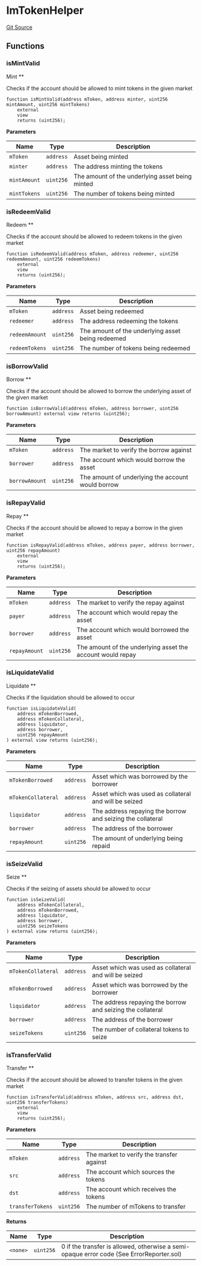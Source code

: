 # ImTokenHelper
[Git Source](https://github.com/malda-protocol/malda-lending/blob/00d040411754d9ec62fde1c26b93be292ca3e328/src\interfaces\ImTokenHelper.sol)


## Functions
### isMintValid

Mint **

Checks if the account should be allowed to mint tokens in the given market


```solidity
function isMintValid(address mToken, address minter, uint256 mintAmount, uint256 mintTokens)
    external
    view
    returns (uint256);
```
**Parameters**

|Name|Type|Description|
|----|----|-----------|
|`mToken`|`address`|Asset being minted|
|`minter`|`address`|The address minting the tokens|
|`mintAmount`|`uint256`|The amount of the underlying asset being minted|
|`mintTokens`|`uint256`|The number of tokens being minted|


### isRedeemValid

Redeem **

Checks if the account should be allowed to redeem tokens in the given market


```solidity
function isRedeemValid(address mToken, address redeemer, uint256 redeemAmount, uint256 redeemTokens)
    external
    view
    returns (uint256);
```
**Parameters**

|Name|Type|Description|
|----|----|-----------|
|`mToken`|`address`|Asset being redeemed|
|`redeemer`|`address`|The address redeeming the tokens|
|`redeemAmount`|`uint256`|The amount of the underlying asset being redeemed|
|`redeemTokens`|`uint256`|The number of tokens being redeemed|


### isBorrowValid

Borrow **

Checks if the account should be allowed to borrow the underlying asset of the given market


```solidity
function isBorrowValid(address mToken, address borrower, uint256 borrowAmount) external view returns (uint256);
```
**Parameters**

|Name|Type|Description|
|----|----|-----------|
|`mToken`|`address`|The market to verify the borrow against|
|`borrower`|`address`|The account which would borrow the asset|
|`borrowAmount`|`uint256`|The amount of underlying the account would borrow|


### isRepayValid

Repay **

Checks if the account should be allowed to repay a borrow in the given market


```solidity
function isRepayValid(address mToken, address payer, address borrower, uint256 repayAmount)
    external
    view
    returns (uint256);
```
**Parameters**

|Name|Type|Description|
|----|----|-----------|
|`mToken`|`address`|The market to verify the repay against|
|`payer`|`address`|The account which would repay the asset|
|`borrower`|`address`|The account which would borrowed the asset|
|`repayAmount`|`uint256`|The amount of the underlying asset the account would repay|


### isLiquidateValid

Liquidate **

Checks if the liquidation should be allowed to occur


```solidity
function isLiquidateValid(
    address mTokenBorrowed,
    address mTokenCollateral,
    address liquidator,
    address borrower,
    uint256 repayAmount
) external view returns (uint256);
```
**Parameters**

|Name|Type|Description|
|----|----|-----------|
|`mTokenBorrowed`|`address`|Asset which was borrowed by the borrower|
|`mTokenCollateral`|`address`|Asset which was used as collateral and will be seized|
|`liquidator`|`address`|The address repaying the borrow and seizing the collateral|
|`borrower`|`address`|The address of the borrower|
|`repayAmount`|`uint256`|The amount of underlying being repaid|


### isSeizeValid

Seize **

Checks if the seizing of assets should be allowed to occur


```solidity
function isSeizeValid(
    address mTokenCollateral,
    address mTokenBorrowed,
    address liquidator,
    address borrower,
    uint256 seizeTokens
) external view returns (uint256);
```
**Parameters**

|Name|Type|Description|
|----|----|-----------|
|`mTokenCollateral`|`address`|Asset which was used as collateral and will be seized|
|`mTokenBorrowed`|`address`|Asset which was borrowed by the borrower|
|`liquidator`|`address`|The address repaying the borrow and seizing the collateral|
|`borrower`|`address`|The address of the borrower|
|`seizeTokens`|`uint256`|The number of collateral tokens to seize|


### isTransferValid

Transfer **

Checks if the account should be allowed to transfer tokens in the given market


```solidity
function isTransferValid(address mToken, address src, address dst, uint256 transferTokens)
    external
    view
    returns (uint256);
```
**Parameters**

|Name|Type|Description|
|----|----|-----------|
|`mToken`|`address`|The market to verify the transfer against|
|`src`|`address`|The account which sources the tokens|
|`dst`|`address`|The account which receives the tokens|
|`transferTokens`|`uint256`|The number of mTokens to transfer|

**Returns**

|Name|Type|Description|
|----|----|-----------|
|`<none>`|`uint256`|0 if the transfer is allowed, otherwise a semi-opaque error code (See ErrorReporter.sol)|


